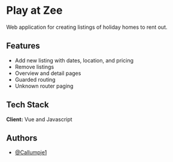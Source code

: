 # Play at Zee


Web application for creating listings of holiday homes to rent out.


## Features

- Add new listing with dates, location, and pricing
- Remove listings
- Overview and detail pages
- Guarded routing
- Unknown router paging

## Tech Stack

**Client:** Vue and Javascript

## Authors

- [@Callumpje1](https://www.github.com/Callumpje1)
